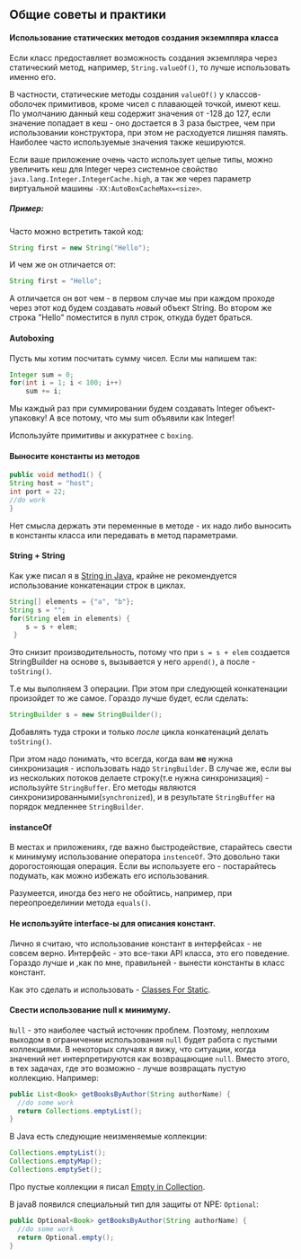 ## Общие советы и практики
#### Использование статических методов создания экземлпяра класса
Если класс предоставляет возможность создания экземпляра через статический метод,
например, `String.valueOf()`, то лучше использовать именно его.

В частности, статические методы создания `valueOf()` у классов-оболочек примитивов,
кроме чисел с плавающей точкой, имеют кеш. По умолчанию данный кеш содержит значения
 от -128 до 127, если значение попадает в кеш - оно достается в 3 раза быстрее,
 чем при использовании конструктора, при этом не расходуется лишняя память.
  Наиболее часто используемые значения также кешируются.

Если ваше приложение очень часто использует целые типы, можно увеличить кеш для Integer через системное свойство `java.lang.Integer.IntegerCache.high`,
 а так же через параметр виртуальной машины `-XX:AutoBoxCacheMax=<size>`.

##### Пример:
 Часто можно встретить такой код:
 ```java
 String first = new String("Hello");
 ```
 И чем же он отличается от:
 ```java
 String first = "Hello";
 ```

А отличается он вот чем - в первом случае мы при каждом проходе через этот код будем создавать *новый* объект String.
Во втором же строка "Hello" поместится в пулл строк, откуда будет браться.

#### Autoboxing
Пусть мы хотим посчитать сумму чисел. Если мы напишем так:
```java
Integer sum = 0;
for(int i = 1; i < 100; i++)
    sum += i;
```
Мы каждый раз при суммировании будем создавать Integer объект-упаковку!
А все потому, что мы sum объявили как Integer!

Используйте примитивы и аккуратнее с `boxing`.
#### Выносите константы из методов
```java
public void method1() {
String host = "host";
int port = 22;
//do work
}
```

Нет смысла держать эти переменные в методе - их надо либо выносить в константы класса или передавать в метод параметрами.

#### String + String
Как уже писал я в [String in Java](./StringJava.md), крайне не рекомендуется использование конкатенации строк в циклах.
```java
String[] elements = {"a", "b"};
String s = "";
for(String elem in elements) {
    s = s + elem;
 }
```
Это снизит производительность, потому что при `s = s + elem` создается StringBuilder на основе s, вызывается у него `append()`, а после - `toString()`.

Т.е мы выполняем 3 операции. При этом при следующей конкатенации произойдет то же самое.
Гораздо лучше будет, если сделать:
```java
StringBuilder s = new StringBuilder();
```
Добавлять туда строки и только *после* цикла конкатенаций делать `toString()`.

При этом надо понимать, что всегда, когда вам **не** нужна синхронизация - использовать надо `StringBuilder`.
В случае же, если вы из нескольких потоков делаете строку(т.е нужна синхронизация) - используйте `StringBuffer`.
Его методы являются синхронизированными(`synchronized`), и в результате `StringBuffer` на порядок медленнее `StringBuilder`.


#### instanceOf
В местах и приложениях, где важно быстродействие, старайтесь свести к минимуму использование оператора `instenceOf`.
 Это довольно таки дорогостояющая операция. Если вы используете его - постарайтесь подумать, как можно избежать его использования.

Разумеется, иногда без него не обойтись, например, при переопроеделинии метода `equals()`.

#### Не используйте interface-ы для описания констант.
Лично я считаю, что использование констант в интерфейсах - не совсем верно. Интерфейс - это все-таки API класса, это его поведение.
Гораздо лучше и ,как по мне, правильней - вынести константы в класс констант.

Как это сделать и использовать - [Classes For Static](../start/ClassesForStatic.md).

#### Свести использование null к минимуму.
`Null` - это наиболее частый источник проблем.
Поэтому, неплохим выходом в ограничении использования `null` будет работа с пустыми коллекциями.
В некоторых случаях я вижу, что ситуации, когда значений нет интерпретируются как возвращающие `null`.
Вместо этого, в тех задачах, где это возможно - лучше возвращать пустую коллекцию.
Например:
```java
public List<Book> getBooksByAuthor(String authorName) {
  //do some work
  return Collections.emptyList();
}

```
В Java есть следующие неизменяемые коллекции:
```java
Collections.emptyList();
Collections.emptyMap();
Collections.emptySet();
```
Про пустые коллекции я писал [Empty in Collection](../collections/EmptyCollections.md).

В java8 появился специальный тип для защиты от NPE: `Optional`:
```java
public Optional<Book> getBooksByAuthor(String authorName) {
  //do some work
  return Optional.empty();
}
```
